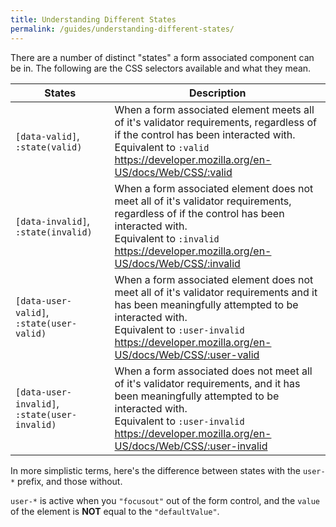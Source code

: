 ```yaml
---
title: Understanding Different States
permalink: /guides/understanding-different-states/
---
```


There are a number of distinct "states" a form associated component can be in. The
following are the CSS selectors available and what they mean.

<table-container>
  <table>
    <thead>
      <tr>
        <th>
          States
        </th>
        <th>
          Description
        </th>
      </tr>
    </thead>
    <tbody>
      <tr>
        <td>
          <code>[data-valid]</code>,
          <code>:state(valid)</code>
        </td>
        <td>
          When a form associated element meets all of it's validator requirements, regardless of if
          the control has been interacted with.
          <br>
          Equivalent to <code>:valid</code>
          <br>
          <a href="https://developer.mozilla.org/en-US/docs/Web/CSS/:valid">https://developer.mozilla.org/en-US/docs/Web/CSS/:valid</a>
        </td>
      </tr>
      <tr>
        <td>
          <code>[data-invalid]</code>,
          <code>:state(invalid)</code>
        </td>
        <td>
          When a form associated element does not meet all of it's validator requirements,
          regardless of if the control has been interacted with.
          <br>
          Equivalent to <code>:invalid</code>
          <br>
          <a href="https://developer.mozilla.org/en-US/docs/Web/CSS/:invalid">https://developer.mozilla.org/en-US/docs/Web/CSS/:invalid</a>
        </td>
      </tr>
      <tr>
        <td>
          <code>[data-user-valid]</code>,
          <code>:state(user-valid)</code>
        </td>
        <td>
          When a form associated element does not meet all of it's validator requirements
          and it has been meaningfully attempted to be interacted with.
          <br>
          Equivalent to <code>:user-invalid</code>
          <br>
          <a href="https://developer.mozilla.org/en-US/docs/Web/CSS/:user-valid">https://developer.mozilla.org/en-US/docs/Web/CSS/:user-valid</a>
        </td>
      </tr>
      <tr>
        <td>
          <code>[data-user-invalid]</code>,
          <code>:state(user-invalid)</code>
        </td>
        <td>
          When a form associated does not meet all of it's validator requirements,
          and it has been meaningfully attempted to be interacted with.
          <br>
          Equivalent to <code>:user-invalid</code>
          <br>
          <a href="https://developer.mozilla.org/en-US/docs/Web/CSS/:user-invalid">https://developer.mozilla.org/en-US/docs/Web/CSS/:user-invalid</a>
        </td>
      </tr>
    </tbody>
  </table>
</table-container>


In more simplistic terms, here's the difference between states with the `user-*` prefix, and those without.

`user-*` is active when you `"focusout"` out of the form control, and the `value` of the element is **NOT** equal to the `"defaultValue"`.

<style>
  .form-state-preview::part(preview) {
    min-height: 400px;
  }
</style>

<light-preview class="form-state-preview">
  <template slot="code">
    <style>
      :is(textarea, input):focus-visible,
      textarea-component::part(form-control):focus-visible {
        outline: transparent;
      }

      :is(input, textarea),
      textarea-component::part(form-control) {
        border: 3px solid gray;
      }

      :is(textarea, input):valid,
      [data-valid]::part(form-control) {
        background-color: rgba(0, 255, 0, 0.1);
      }

      :is(textarea, input):user-valid,
      [data-user-valid]::part(form-control) {
        border-color: rgba(0, 255, 0, 1);
      }

      label.required::after {
        content: "*";
        color: red;
        font-size: 1em;
      }

      :is(textarea, input):invalid,
      [data-invalid]::part(form-control) {
        background-color: rgba(255, 0, 0, 0.1);
      }

      :is(textarea, input):user-invalid,
      [data-user-invalid]::part(form-control) {
        border-color: red;
      }
    </style>

    <form>
      <div style="display: grid; grid-template-columns: repeat(2, minmax(0, 1fr));">
        <div>
          <label class="required" for="textarea-component">
            This is a custom textarea
          </label>
          <br>
          <textarea-component
            id="textarea-component"
            name="textarea-component"
            aria-describedby="help-text form-state"
            required
            minlength="5"
            maxlength="7"
          ></textarea-component>
        </div>

        <div>
          <label class="required" for="textarea">
            This is a regular textarea
          </label>
          <br>
          <textarea
            id="textarea"
            name="textarea"
            aria-describedby="help-text"
            required
            minlength="5"
            maxlength="7"
          ></textarea>
        </div>
      </div>

      <br>

      <button type="reset">Reset</button>
      <button>Submit</button>

      <br>

      <p id="help-text">
        This textarea has different "states" based on interactions.
      </p>
      <br>
      <p id="form-state">
        Current Form State: <span id="state"></span>
      </p>

      <script type="module">
        import TextareaComponent from "<%= find_asset("../examples/textarea-component.js") %>"

        const state = () => document.querySelector("#state")

        if (!window.customElements.get("textarea-component")) {
          window.customElements.define("textarea-component", TextareaComponent)
        }

        document.addEventListener("submit", (e) => {
          e.preventDefault()
          setTimeout(() => state().innerText = getState(document.querySelector("textarea-component")))
        })

        document.addEventListener("input", (e) => {
          setTimeout(() => state().innerText = getState(document.querySelector("textarea-component")))
        })

        document.addEventListener("focusout", (e) => {
          setTimeout(() => state().innerText = getState(document.querySelector("textarea-component")))
        })

        document.addEventListener("reset", () => {
          setTimeout(() => state().innerText = getState(document.querySelector("textarea-component")))
        })

        setTimeout(() => state().innerText = getState(document.querySelector("textarea-component")))

        function getState (formControl) {
          let states = []
          if (formControl.hasAttribute("data-user-valid")) {
            states.push("has-interacted")
            states.push("user-valid")
          }

          if (formControl.hasAttribute("data-user-invalid")) {
            states.push("has-interacted")
            states.push("user-invalid")
          }

          if (formControl.hasAttribute("data-valid")) {
            states.push("valid")
          }
          if (formControl.hasAttribute("data-invalid")) {
            states.push("invalid")
          }

          return states.join(", ")
        }
      </script>
    </form>

    <form>
      <my-textarea></my-textarea>
    </form>

    <script type="module">
      import { FormAssociatedMixin } from "<%= find_asset("../exports/mixins/form-associated-mixin.js") %>"
      window.customElements.define("my-textarea", class extends FormAssociatedMixin(HTMLElement) {
        constructor () {
          super()
          this.attachShadow({ mode: "open", delegatesFocus: true })

          this.shadowRoot.innerHTML = `<textarea required minlength="5" maxlength="7"></textarea>`
        }
      })
    </script>
  </template>
</light-preview>
